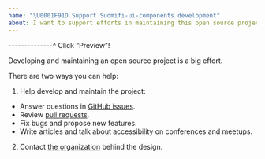```yaml
---
name: "\U0001F91D Support Suomifi-ui-components development"
about: I want to support efforts in maintaining this open source project
---
```


--------------^ Click “Preview”!

Developing and maintaining an open source project is a big effort.

There are two ways you can help:

1.  Help develop and maintain the project:

- Answer questions in [GitHub issues](https://github.com/vrk-kpa/suomifi-ui-components/issues).
- Review [pull requests](https://github.com/vrk-kpa/suomifi-ui-components/pulls).
- Fix bugs and propose new features.
- Write articles and talk about accessibility on conferences and meetups.

2.  Contact [the organization](https://designsystem.suomi.fi/fi/info/) behind the design.
